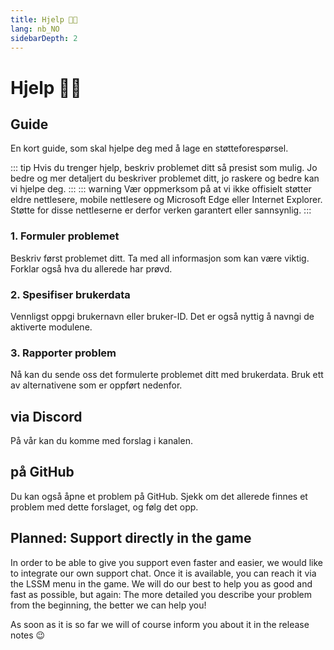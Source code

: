 ```yaml
---
title: Hjelp 👨‍💻
lang: nb_NO
sidebarDepth: 2
---
```


# Hjelp 👨‍💻

## Guide
En kort guide, som skal hjelpe deg med å lage en støtteforespørsel.

::: tip
Hvis du trenger hjelp, beskriv problemet ditt så presist som mulig. Jo bedre og mer detaljert du beskriver problemet ditt, jo raskere og bedre kan vi hjelpe deg.
:::
::: warning
Vær oppmerksom på at vi ikke offisielt støtter eldre nettlesere, mobile nettlesere og Microsoft Edge eller Internet Explorer. Støtte for disse nettleserne er derfor verken garantert eller sannsynlig.
:::

### 1. Formuler problemet
Beskriv først problemet ditt. Ta med all informasjon som kan være viktig. Forklar også hva du allerede har prøvd.

### 2. Spesifiser brukerdata
Vennligst oppgi brukernavn eller bruker-ID. Det er også nyttig å navngi de aktiverte modulene.

### 3. Rapporter problem
Nå kan du sende oss det formulerte problemet ditt med brukerdata. Bruk ett av alternativene som er oppført nedenfor.

## via Discord
På vår <discord/> kan du komme med forslag i <discord-channel channel="lssm-help"/> kanalen.

## på GitHub
Du kan også åpne et problem på <a :href="$themeConfig.variables.github + '/issues'" target="_blank">GitHub</a>. Sjekk om det allerede finnes et problem med dette forslaget, og følg det opp.

## Planned: Support directly in the game
In order to be able to give you support even faster and easier, we would like to integrate our own support chat. Once it is available, you can reach it via the LSSM menu in the game. We will do our best to help you as good and fast as possible, but again: The more detailed you describe your problem from the beginning, the better we can help you!

As soon as it is so far we will of course inform you about it in the release notes :wink:

